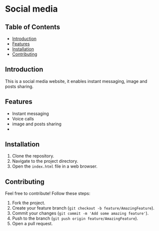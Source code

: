 # Social media

## Table of Contents

- [Introduction](#introduction)
- [Features](#features)
- [Installation](#installation)
- [Contributing](#contributing)

## Introduction

This is a social media website, it enables instant messaging, image and posts sharing.

## Features

- Instant messaging
- Voice calls
- image and posts sharing
-

## Installation

1. Clone the repository.
2. Navigate to the project directory.
3. Open the `index.html` file in a web browser.

## Contributing

Feel free to contribute! Follow these steps:

1. Fork the project.
2. Create your feature branch (`git checkout -b feature/AmazingFeature`).
3. Commit your changes (`git commit -m 'Add some amazing feature'`).
4. Push to the branch (`git push origin feature/AmazingFeature`).
5. Open a pull request.
